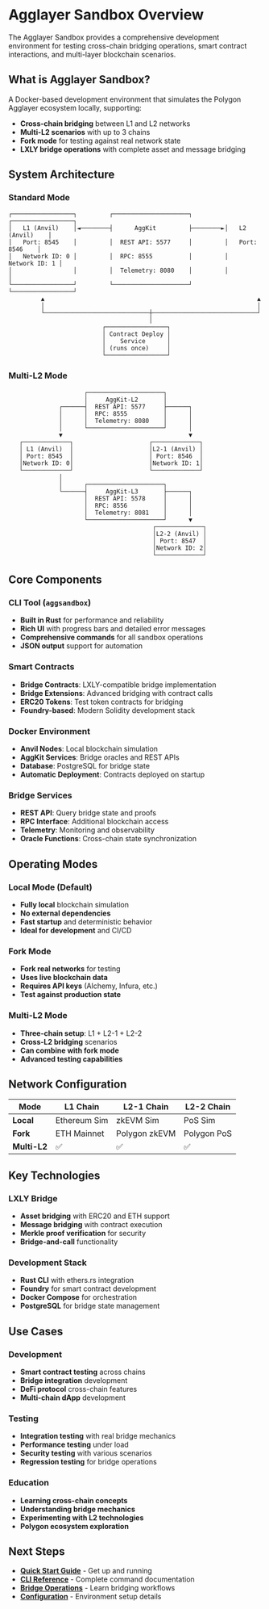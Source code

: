# Agglayer Sandbox Overview

The Agglayer Sandbox provides a comprehensive development environment for testing cross-chain bridging operations, smart contract interactions, and multi-layer blockchain scenarios.

## What is Agglayer Sandbox?

A Docker-based development environment that simulates the Polygon Agglayer ecosystem locally, supporting:

- **Cross-chain bridging** between L1 and L2 networks
- **Multi-L2 scenarios** with up to 3 chains
- **Fork mode** for testing against real network state
- **LXLY bridge operations** with complete asset and message bridging

## System Architecture

### Standard Mode

```text
┌─────────────────┐         ┌─────────────────────┐         ┌─────────────────┐
│   L1 (Anvil)    │◄────────┤      AggKit         ├────────►│   L2 (Anvil)    │
│   Port: 8545    │         │  REST API: 5577     │         │   Port: 8546    │
│   Network ID: 0 │         │  RPC: 8555          │         │   Network ID: 1 │
│                 │         │  Telemetry: 8080    │         │                 │
└─────────────────┘         └─────────────────────┘         └─────────────────┘
         ▲                                                           ▲
         │                                                           │
         └─────────────────────────────┼─────────────────────────────┘
                                       │
                          ┌─────────────────┐
                          │ Contract Deploy │
                          │    Service      │
                          │ (runs once)     │
                          └─────────────────┘
```

### Multi-L2 Mode

```text
                     ┌─────────────────────┐
                     │     AggKit-L2       │
              ┌──────┤  REST API: 5577     ├──────┐
              │      │  RPC: 8555          │      │
              │      │  Telemetry: 8080    │      │
              │      └─────────────────────┘      │
              ▼                                   ▼
   ┌─────────────┐                     ┌─────────────┐
   │ L1 (Anvil)  │                     │L2-1 (Anvil) │
   │ Port: 8545  │                     │ Port: 8546  │
   │Network ID: 0│                     │Network ID: 1│
   └─────────────┘                     └─────────────┘
              │
              │      ┌─────────────────────┐
              └──────┤     AggKit-L3       ├──────┐
                     │  REST API: 5578     │      │
                     │  RPC: 8556          │      │
                     │  Telemetry: 8081    │      │
                     └─────────────────────┘      ▼
                                        ┌─────────────┐
                                        │L2-2 (Anvil) │
                                        │ Port: 8547  │
                                        │Network ID: 2│
                                        └─────────────┘
```

## Core Components

### CLI Tool (`aggsandbox`)

- **Built in Rust** for performance and reliability
- **Rich UI** with progress bars and detailed error messages
- **Comprehensive commands** for all sandbox operations
- **JSON output** support for automation

### Smart Contracts

- **Bridge Contracts**: LXLY-compatible bridge implementation
- **Bridge Extensions**: Advanced bridging with contract calls
- **ERC20 Tokens**: Test token contracts for bridging
- **Foundry-based**: Modern Solidity development stack

### Docker Environment

- **Anvil Nodes**: Local blockchain simulation
- **AggKit Services**: Bridge oracles and REST APIs
- **Database**: PostgreSQL for bridge state
- **Automatic Deployment**: Contracts deployed on startup

### Bridge Services

- **REST API**: Query bridge state and proofs
- **RPC Interface**: Additional blockchain access
- **Telemetry**: Monitoring and observability
- **Oracle Functions**: Cross-chain state synchronization

## Operating Modes

### Local Mode (Default)

- **Fully local** blockchain simulation
- **No external dependencies**
- **Fast startup** and deterministic behavior
- **Ideal for development** and CI/CD

### Fork Mode

- **Fork real networks** for testing
- **Uses live blockchain data**
- **Requires API keys** (Alchemy, Infura, etc.)
- **Test against production state**

### Multi-L2 Mode

- **Three-chain setup**: L1 + L2-1 + L2-2
- **Cross-L2 bridging** scenarios
- **Can combine with fork mode**
- **Advanced testing capabilities**

## Network Configuration

| Mode         | L1 Chain     | L2-1 Chain    | L2-2 Chain  |
| ------------ | ------------ | ------------- | ----------- |
| **Local**    | Ethereum Sim | zkEVM Sim     | PoS Sim     |
| **Fork**     | ETH Mainnet  | Polygon zkEVM | Polygon PoS |
| **Multi-L2** | ✅           | ✅            | ✅          |

## Key Technologies

### LXLY Bridge

- **Asset bridging** with ERC20 and ETH support
- **Message bridging** with contract execution
- **Merkle proof verification** for security
- **Bridge-and-call** functionality

### Development Stack

- **Rust CLI** with ethers.rs integration
- **Foundry** for smart contract development
- **Docker Compose** for orchestration
- **PostgreSQL** for bridge state management

## Use Cases

### Development

- **Smart contract testing** across chains
- **Bridge integration** development
- **DeFi protocol** cross-chain features
- **Multi-chain dApp** development

### Testing

- **Integration testing** with real bridge mechanics
- **Performance testing** under load
- **Security testing** with various scenarios
- **Regression testing** for bridge operations

### Education

- **Learning cross-chain concepts**
- **Understanding bridge mechanics**
- **Experimenting with L2 technologies**
- **Polygon ecosystem exploration**

## Next Steps

- **[Quick Start Guide](quickstart.md)** - Get up and running
- **[CLI Reference](cli-reference.md)** - Complete command documentation
- **[Bridge Operations](bridge-operations.md)** - Learn bridging workflows
- **[Configuration](configuration.md)** - Environment setup details
